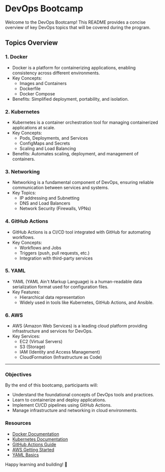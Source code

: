 # DevOps Bootcamp

Welcome to the DevOps Bootcamp! This README provides a concise overview of key DevOps topics that will be covered during the program.

## Topics Overview

### 1. **Docker**
- Docker is a platform for containerizing applications, enabling consistency across different environments.
- Key Concepts:
  - Images and Containers
  - Dockerfile
  - Docker Compose
- Benefits: Simplified deployment, portability, and isolation.

### 2. **Kubernetes**
- Kubernetes is a container orchestration tool for managing containerized applications at scale.
- Key Concepts:
  - Pods, Deployments, and Services
  - ConfigMaps and Secrets
  - Scaling and Load Balancing
- Benefits: Automates scaling, deployment, and management of containers.

### 3. **Networking**
- Networking is a fundamental component of DevOps, ensuring reliable communication between services and systems.
- Key Topics:
  - IP addressing and Subnetting
  - DNS and Load Balancers
  - Network Security (Firewalls, VPNs)

### 4. **GitHub Actions**
- GitHub Actions is a CI/CD tool integrated with GitHub for automating workflows.
- Key Concepts:
  - Workflows and Jobs
  - Triggers (push, pull requests, etc.)
  - Integration with third-party services

### 5. **YAML**
- YAML (YAML Ain't Markup Language) is a human-readable data serialization format used for configuration files.
- Key Features:
  - Hierarchical data representation
  - Widely used in tools like Kubernetes, GitHub Actions, and Ansible.

### 6. **AWS**
- AWS (Amazon Web Services) is a leading cloud platform providing infrastructure and services for DevOps.
- Key Services:
  - EC2 (Virtual Servers)
  - S3 (Storage)
  - IAM (Identity and Access Management)
  - CloudFormation (Infrastructure as Code)

---

### Objectives
By the end of this bootcamp, participants will:
- Understand the foundational concepts of DevOps tools and practices.
- Learn to containerize and deploy applications.
- Implement CI/CD pipelines using GitHub Actions.
- Manage infrastructure and networking in cloud environments.

### Resources
- [Docker Documentation](https://docs.docker.com/)
- [Kubernetes Documentation](https://kubernetes.io/docs/)
- [GitHub Actions Guide](https://docs.github.com/en/actions)
- [AWS Getting Started](https://aws.amazon.com/getting-started/)
- [YAML Basics](https://yaml.org/spec/)

Happy learning and building! 🚀

